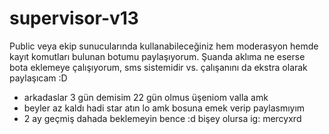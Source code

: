 # supervisor-v13
Public veya ekip sunucularında kullanabileceğiniz hem moderasyon hemde kayıt komutları bulunan botumu paylaşıyorum.
Şuanda aklıma ne eserse bota eklemeye çalışıyorum, sms sistemidir vs. çalışanını da ekstra olarak paylaşıcam :D 

- arkadaslar 3 gün demisim 22 gün olmus üşeniom valla amk
- beyler az kaldı hadi star atın lo amk bosuna emek verip paylasmıyım
- 2 ay geçmiş dahada beklemeyin bence :d bişey olursa ig: mercyxrd
